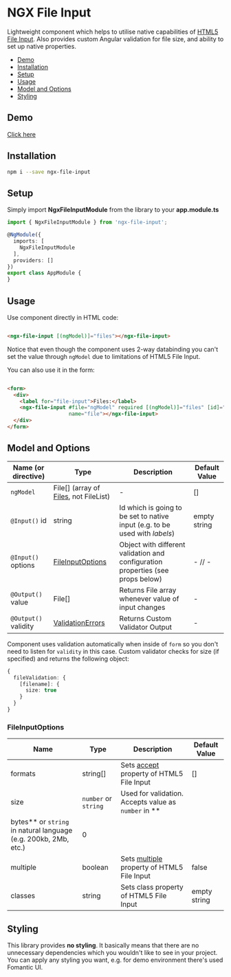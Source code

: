 # NGX File Input

Lightweight component which helps to utilise native capabilities
of [HTML5 File Input](https://developer.mozilla.org/en-US/docs/Web/HTML/Element/input/file). Also provides custom
Angular validation for file size, and ability to set up native properties.

- [Demo](#demo)
- [Installation](#installation)
- [Setup](#setup)
- [Usage](#usage)
- [Model and Options](#modelandoptions)
- [Styling](#styling)

## Demo
[Click here](https://stepanzharychev.com:8000/file-input)

## Installation

```bash
npm i --save ngx-file-input
```

## Setup

Simply import **NgxFileInputModule** from the library to your **app.module.ts**

```typescript
import { NgxFileInputModule } from 'ngx-file-input';

@NgModule({
  imports: [
    NgxFileInputModule
  ],
  providers: []
})
export class AppModule {
}
```

## Usage

Use component directly in HTML code:

```html

<ngx-file-input [(ngModel)]="files"></ngx-file-input>
```

Notice that even though the component uses 2-way databinding you can't set the value through `ngModel` due to
limitations of HTML5 File Input.

You can also use it in the form:

```html

<form>
  <div>
    <label for="file-input">Files:</label>
    <ngx-file-input #file="ngModel" required [(ngModel)]="files" [id]="'file-input'" [options]="fileOptions"
                    name="file"></ngx-file-input>
  </div>
</form>
```

## Model and Options

Name (or directive) | Type | Description | Default Value
--- | --- | --- | ---
`ngModel` | File[] (array of [Files](https://developer.mozilla.org/en-US/docs/Web/API/File), not FileList) | - | []
`@Input()` id | string | Id which is going to be set to native input (e.g. to be used with *labels*) | empty string
`@Input()` options | [FileInputOptions](#FileInputOptions) | Object with different validation and configuration properties (see props below) | - // -
`@Output()` value | File[] | Returns File array whenever value of input changes | -
`@Output()` validity | [ValidationErrors](https://angular.io/api/forms/ValidationErrors) | Returns Custom Validator Output  | -

Component uses validation automatically when inside of `form` so you don't need to listen for `validity` in this case.
Custom validator checks for size (if specified) and returns the following object:

```typescript
{
  fileValidation: {
    [filename]: {
      size: true
    }
  }
}
```

### FileInputOptions

Name | Type | Description | Default Value
--- | --- | --- | ---
formats | string[] | Sets [accept](https://developer.mozilla.org/en-US/docs/Web/HTML/Element/input/file#htmlattrdefaccept) property of HTML5 File Input | []
size | `number` or `string` | Used for validation. Accepts value as `number` in **
bytes** or `string` in natural language (e.g. 200kb, 2Mb, etc.) | 0
multiple | boolean | Sets [multiple](https://developer.mozilla.org/en-US/docs/Web/HTML/Element/input/file#htmlattrdefmultiple) property of HTML5 File Input | false
classes | string | Sets class property of HTML5 File Input | empty string

## Styling

This library provides **no styling**. It basically means that there are no unnecessary dependencies which you wouldn't
like to see in your project. You can apply any styling you want, e.g. for demo environment there's used Fomantic UI.
